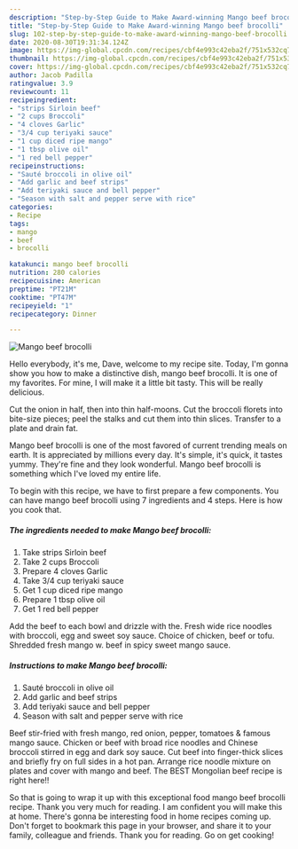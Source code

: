 ```yaml
---
description: "Step-by-Step Guide to Make Award-winning Mango beef brocolli"
title: "Step-by-Step Guide to Make Award-winning Mango beef brocolli"
slug: 102-step-by-step-guide-to-make-award-winning-mango-beef-brocolli
date: 2020-08-30T19:31:34.124Z
image: https://img-global.cpcdn.com/recipes/cbf4e993c42eba2f/751x532cq70/mango-beef-brocolli-recipe-main-photo.jpg
thumbnail: https://img-global.cpcdn.com/recipes/cbf4e993c42eba2f/751x532cq70/mango-beef-brocolli-recipe-main-photo.jpg
cover: https://img-global.cpcdn.com/recipes/cbf4e993c42eba2f/751x532cq70/mango-beef-brocolli-recipe-main-photo.jpg
author: Jacob Padilla
ratingvalue: 3.9
reviewcount: 11
recipeingredient:
- "strips Sirloin beef"
- "2 cups Broccoli"
- "4 cloves Garlic"
- "3/4 cup teriyaki sauce"
- "1 cup diced ripe mango"
- "1 tbsp olive oil"
- "1 red bell pepper"
recipeinstructions:
- "Sauté broccoli in olive oil"
- "Add garlic and beef strips"
- "Add teriyaki sauce and bell pepper"
- "Season with salt and pepper serve with rice"
categories:
- Recipe
tags:
- mango
- beef
- brocolli

katakunci: mango beef brocolli 
nutrition: 280 calories
recipecuisine: American
preptime: "PT21M"
cooktime: "PT47M"
recipeyield: "1"
recipecategory: Dinner

---
```



![Mango beef brocolli](https://img-global.cpcdn.com/recipes/cbf4e993c42eba2f/751x532cq70/mango-beef-brocolli-recipe-main-photo.jpg)

Hello everybody, it's me, Dave, welcome to my recipe site. Today, I'm gonna show you how to make a distinctive dish, mango beef brocolli. It is one of my favorites. For mine, I will make it a little bit tasty. This will be really delicious.

Cut the onion in half, then into thin half-moons. Cut the broccoli florets into bite-size pieces; peel the stalks and cut them into thin slices. Transfer to a plate and drain fat.

Mango beef brocolli is one of the most favored of current trending meals on earth. It is appreciated by millions every day. It's simple, it's quick, it tastes yummy. They're fine and they look wonderful. Mango beef brocolli is something which I've loved my entire life.


To begin with this recipe, we have to first prepare a few components. You can have mango beef brocolli using 7 ingredients and 4 steps. Here is how you cook that.

<!--inarticleads1-->

##### The ingredients needed to make Mango beef brocolli:

1. Take strips Sirloin beef
1. Take 2 cups Broccoli
1. Prepare 4 cloves Garlic
1. Take 3/4 cup teriyaki sauce
1. Get 1 cup diced ripe mango
1. Prepare 1 tbsp olive oil
1. Get 1 red bell pepper


Add the beef to each bowl and drizzle with the. Fresh wide rice noodles with broccoli, egg and sweet soy sauce. Choice of chicken, beef or tofu. Shredded fresh mango w. beef in spicy sweet mango sauce. 

<!--inarticleads2-->

##### Instructions to make Mango beef brocolli:

1. Sauté broccoli in olive oil
1. Add garlic and beef strips
1. Add teriyaki sauce and bell pepper
1. Season with salt and pepper serve with rice


Beef stir-fried with fresh mango, red onion, pepper, tomatoes &amp; famous mango sauce. Chicken or beef with broad rice noodles and Chinese broccoli stirred in egg and dark soy sauce. Cut beef into finger-thick slices and briefly fry on full sides in a hot pan. Arrange rice noodle mixture on plates and cover with mango and beef. The BEST Mongolian beef recipe is right here!! 

So that is going to wrap it up with this exceptional food mango beef brocolli recipe. Thank you very much for reading. I am confident you will make this at home. There's gonna be interesting food in home recipes coming up. Don't forget to bookmark this page in your browser, and share it to your family, colleague and friends. Thank you for reading. Go on get cooking!
